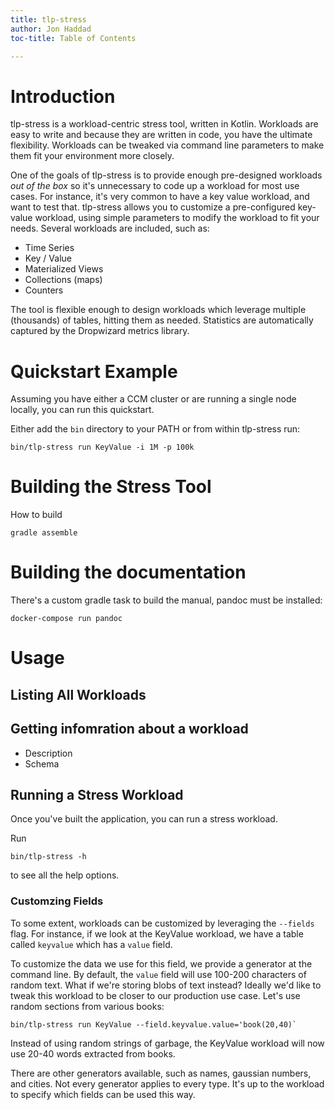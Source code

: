 ```yaml
---
title: tlp-stress
author: Jon Haddad
toc-title: Table of Contents

---
```


# Introduction

tlp-stress is a workload-centric stress tool, written in Kotlin.  Workloads are easy to write and because they are written in code, you have the ultimate flexibility.  Workloads can be tweaked via command line parameters to make them fit your environment more closely.

One of the goals of tlp-stress is to provide enough pre-designed workloads *out of the box* so it's unnecessary to code up a workload for most use cases.  For instance, it's very common to have a key value workload, and want to test that.  tlp-stress allows you to customize a pre-configured key-value workload, using simple parameters to modify the workload to fit your needs.  Several workloads are included, such as:

* Time Series
* Key / Value 
* Materialized Views
* Collections (maps)
* Counters

The tool is flexible enough to design workloads which leverage multiple (thousands) of tables, hitting them as needed.  Statistics are automatically captured by the Dropwizard metrics library.

# Quickstart Example

Assuming you have either a CCM cluster or are running a single node locally, you can run this quickstart.

Either add the `bin` directory to your PATH or from within tlp-stress run:


    bin/tlp-stress run KeyValue -i 1M -p 100k
    


# Building the Stress Tool

How to build 

    gradle assemble
    
# Building the documentation

There's a custom gradle task to build the manual, pandoc must be installed:
    
    docker-compose run pandoc

# Usage

## Listing All Workloads

## Getting infomration about a workload

* Description
* Schema


## Running a Stress Workload

Once you've built the application, you can run a stress workload.  

Run

    bin/tlp-stress -h 
    
to see all the help options.



### Customzing Fields

To some extent, workloads can be customized by leveraging the `--fields` flag.  For instance, if we look at the KeyValue workload, we have a table called `keyvalue` which has a `value` field.

To customize the data we use for this field, we provide a generator at the command line.  By default, the `value` field will use 100-200 characters of random text.  What if we're storing blobs of text instead?  Ideally we'd like to tweak this workload to be closer to our production use case.  Let's use random sections from various books:

    bin/tlp-stress run KeyValue --field.keyvalue.value='book(20,40)`
    
Instead of using random strings of garbage, the KeyValue workload will now use 20-40 words extracted from books.

There are other generators available, such as names, gaussian numbers, and cities.  Not every generator applies to every type.  It's up to the workload to specify which fields can be used this way.
